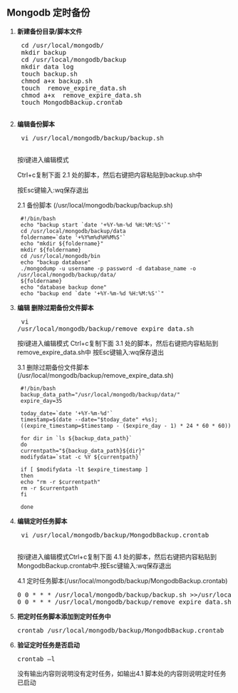 ## Mongodb 定时备份

1. **新建备份目录/脚本文件**

    <pre>
    cd /usr/local/mongodb/
    mkdir backup
    cd /usr/local/mongodb/backup
    mkdir data log
    touch backup.sh
    chmod a+x backup.sh
    touch  remove_expire_data.sh
    chmod a+x  remove_expire_data.sh
    touch MongodbBackup.crontab
    </pre>
    
2. **编辑备份脚本**

    <pre>
    vi /usr/local/mongodb/backup/backup.sh
    </pre>

    按i键进入编辑模式

    Ctrl+c复制下面 2.1 处的脚本，然后右键把内容粘贴到backup.sh中

    按Esc键输入:wq保存退出
    

   2.1 备份脚本 (/usr/local/mongodb/backup/backup.sh)

        #!/bin/bash
        echo "backup start `date '+%Y-%m-%d %H:%M:%S'`"
        cd /usr/local/mongodb/backup/data
        foldername=`date '+%Y%m%d%H%M%S'`
        echo "mkdir ${foldername}"
        mkdir ${foldername}
        cd /usr/local/mongodb/bin
        echo "backup database"
        ./mongodump -u username -p password -d database_name -o /usr/local/mongodb/backup/data/
        ${foldername}
        echo "database backup done"
        echo "backup end `date '+%Y-%m-%d %H:%M:%S'`"


3. **编辑 删除过期备份文件脚本**
        <pre>
        vi /usr/local/mongodb/backup/remove_expire_data.sh
        </pre>

    按i键进入编辑模式
Ctrl+c复制下面 3.1 处的脚本，然后右键把内容粘贴到remove_expire_data.sh中
按Esc键输入:wq保存退出

    3.1 删除过期备份文件脚本(/usr/local/mongodb/backup/remove_expire_data.sh)

        #!/bin/bash
        backup_data_path="/usr/local/mongodb/backup/data/"
        expire_day=35

        today_date=`date '+%Y-%m-%d'`
        timestamp=$(date --date="$today_date" +%s);
        ((expire_timestamp=$timestamp - ($expire_day - 1) * 24 * 60 * 60))

        for dir in `ls ${backup_data_path}`
        do
        currentpath="${backup_data_path}${dir}"
        modifydata=`stat -c %Y ${currentpath}`

        if [ $modifydata -lt $expire_timestamp ]
        then
        echo "rm -r $currentpath"
        rm -r $currentpath
        fi

        done

4. **编辑定时任务脚本**

    <pre>
    vi /usr/local/mongodb/backup/MongodbBackup.crontab
    </pre>

   按i键进入编辑模式Ctrl+c复制下面 4.1 处的脚本，然后右键把内容粘贴到MongodbBackup.crontab中.按Esc键输入:wq保存退出

    4.1 定时任务脚本(/usr/local/mongodb/backup/MongodbBackup.crontab)
   <pre>
   0 0 * * * /usr/local/mongodb/backup/backup.sh >>/usr/local/mongodb/backup/log/$(date +"\%Y\%m\%d\%H\%M\%S").log 2>&1
   0 0 * * * /usr/local/mongodb/backup/remove_expire_data.sh >>/usr/local/mongodb/backup/log/remove_$(date +"\%Y\%m\%d\%H\%M\%S").log 2>&1
   </pre>

5. **把定时任务脚本添加到定时任务中**
   <pre>
   crontab /usr/local/mongodb/backup/MongodbBackup.crontab
   </pre>

6. **验证定时任务是否启动**
   <pre>
   crontab –l
   </pre>

   没有输出内容则说明没有定时任务，如输出4.1 脚本处的内容则说明定时任务已启动

